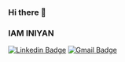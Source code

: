 ### Hi there 👋
### IAM INIYAN 

<!--
**iniyan75/iniyan75** is a ✨ _special_ ✨ repository because its `README.md` (this file) appears on your GitHub profile.

Here are some ideas to get you started:

- 🔭 I’m currently working on ...
- 🌱 I’m currently learning ...
- 👯 I’m looking to collaborate on ...
- 🤔 I’m looking for help with ...
- 💬 Ask me about ...
- 📫 How to reach me: ...
- 😄 Pronouns: ...
- ⚡ Fun fact: ...
-->
[![Linkedin Badge](https://img.shields.io/badge/Linkedin-Linkedin-green&link=https://www.linkedin.com/in/iniyan-g-066458221/)](https://www.linkedin.com/in/iniyan-g-066458221/)
[![Gmail Badge](https://img.shields.io/badge/-kamal.anbazhagan29-c14438?style=flat-square&logo=Gmail&logoColor=white&link=mailto:iniyansg93@gmail.com)](mailto:iniyansg93@gmail.com)
